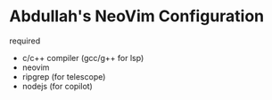 # Abdullah's NeoVim Configuration
required
- c/c++ compiler (gcc/g++ for lsp)
- neovim
- ripgrep (for telescope)
- nodejs (for copilot)
